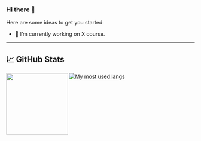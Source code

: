 ### Hi there 👋

Here are some ideas to get you started:

- 🔭 I’m currently working on X course.

<!--
**XelerT/XelerT** is a ✨ _special_ ✨ repository because its `README.md` (this file) appears on your GitHub profile.


- 🌱 I’m currently learning ...
- 👯 I’m looking to collaborate on ...
- 🤔 I’m looking for help with ...
- 💬 Ask me about ...
- 📫 How to reach me: ...
- 😄 Pronouns: ...
- ⚡ Fun fact: ...


## 🏆 GitHub Trophy
[![trophy](https://github-profile-trophy.vercel.app/?username=XelerT&column=8)](https://github-profile-trophy.vercel.app/?username=XelerT&column=8)
-->
---

## 📈 GitHub Stats
<div>
  <img height="165" align="left" src="https://github-readme-stats.vercel.app/api?username=XelerT&show_icons=true&theme=vue" />
  <!-- <img src="https://github-readme-stats.vercel.app/api/top-langs/?username=XelerT&layout=compact&show_icons=true&theme=vue" /> -->
</div>

[![My most used langs](https://github-readme-stats.vercel.app/api/top-langs/user=XelerT&theme=dark&mode=weekly)](https://github.com/anuraghazra/github-readme-stats)


